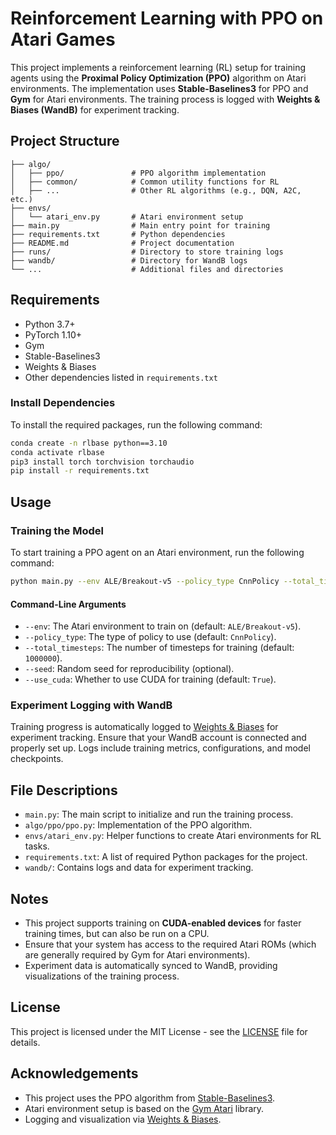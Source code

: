 # Reinforcement Learning with PPO on Atari Games

This project implements a reinforcement learning (RL) setup for training agents using the **Proximal Policy Optimization (PPO)** algorithm on Atari environments. The implementation uses **Stable-Baselines3** for PPO and **Gym** for Atari environments. The training process is logged with **Weights & Biases (WandB)** for experiment tracking.

## Project Structure

```
├── algo/
│   ├── ppo/               # PPO algorithm implementation
│   ├── common/            # Common utility functions for RL
│   ├── ...                # Other RL algorithms (e.g., DQN, A2C, etc.)
├── envs/
│   └── atari_env.py       # Atari environment setup
├── main.py                # Main entry point for training
├── requirements.txt       # Python dependencies
├── README.md              # Project documentation
├── runs/                  # Directory to store training logs
├── wandb/                 # Directory for WandB logs
└── ...                    # Additional files and directories
```

## Requirements

- Python 3.7+
- PyTorch 1.10+
- Gym
- Stable-Baselines3
- Weights & Biases
- Other dependencies listed in `requirements.txt`

### Install Dependencies

To install the required packages, run the following command:

```bash
conda create -n rlbase python==3.10
conda activate rlbase
pip3 install torch torchvision torchaudio
pip install -r requirements.txt
```

## Usage

### Training the Model

To start training a PPO agent on an Atari environment, run the following command:

```bash
python main.py --env ALE/Breakout-v5 --policy_type CnnPolicy --total_timesteps 1000000 --use_cuda True
```

#### Command-Line Arguments

- `--env`: The Atari environment to train on (default: `ALE/Breakout-v5`).
- `--policy_type`: The type of policy to use (default: `CnnPolicy`).
- `--total_timesteps`: The number of timesteps for training (default: `1000000`).
- `--seed`: Random seed for reproducibility (optional).
- `--use_cuda`: Whether to use CUDA for training (default: `True`).

### Experiment Logging with WandB

Training progress is automatically logged to [Weights & Biases](https://wandb.ai/) for experiment tracking. Ensure that your WandB account is connected and properly set up. Logs include training metrics, configurations, and model checkpoints.

## File Descriptions

- `main.py`: The main script to initialize and run the training process.
- `algo/ppo/ppo.py`: Implementation of the PPO algorithm.
- `envs/atari_env.py`: Helper functions to create Atari environments for RL tasks.
- `requirements.txt`: A list of required Python packages for the project.
- `wandb/`: Contains logs and data for experiment tracking.

## Notes

- This project supports training on **CUDA-enabled devices** for faster training times, but can also be run on a CPU.
- Ensure that your system has access to the required Atari ROMs (which are generally required by Gym for Atari environments).
- Experiment data is automatically synced to WandB, providing visualizations of the training process.

## License

This project is licensed under the MIT License - see the [LICENSE](LICENSE) file for details.

## Acknowledgements

- This project uses the PPO algorithm from [Stable-Baselines3](https://github.com/DLR-RM/stable-baselines3).
- Atari environment setup is based on the [Gym Atari](https://gym.openai.com/envs/Atari-Environment/) library.
- Logging and visualization via [Weights & Biases](https://wandb.ai/).


